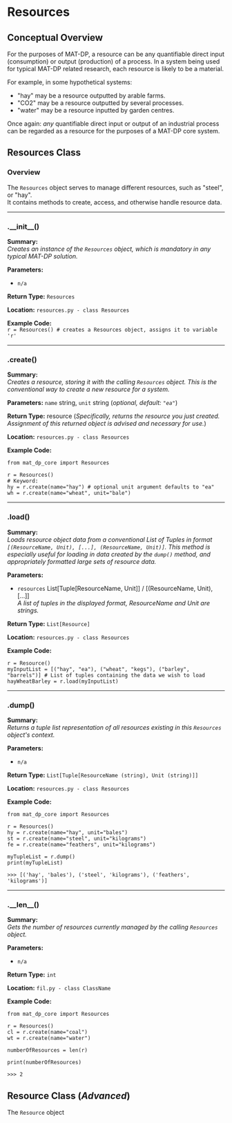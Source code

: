 # Resources

## Conceptual Overview

For the purposes of MAT-DP, a resource can be any quantifiable direct input (consumption) or output (production) of a process. In a system being used for typical MAT-DP related research, each resource is likely to be a material.

For example, in some hypothetical systems:

- "hay" may be a resource outputted by arable farms.
- "CO2" may be a resource outputted by several processes.
- "water" may be a resource inputted by garden centres.

Once again: *any* quantifiable direct input or output of an industrial process can be regarded as a resource for the purposes of a MAT-DP core system.

## **Resources** Class

### Overview

The ```Resources``` object serves to manage different resources, such as "steel", or "hay".  
It contains methods to create, access, and otherwise handle resource data.

---

### .\_\_init\_\_()

**Summary:**  
*Creates an instance of the ```Resources``` object, which is mandatory in any typical MAT-DP solution.*

**Parameters:**  

* ```n/a```

**Return Type:** ```Resources```

**Location:** ```resources.py - class Resources```

**Example Code:**  
```r = Resources() # creates a Resources object, assigns it to variable 'r'```

---

### .create()

**Summary:**  
*Creates a resource, storing it with the calling ```Resources``` object. This is the conventional way to create a new resource for a system.*

**Parameters:** ```name``` string, ```unit``` string (*optional, default: ```"ea"```*)

**Return Type:** resource (*Specifically, returns the  resource you just created. Assignment of this returned object is advised and necessary for use.*)

**Location:** ```resources.py - class Resources```

**Example Code:**  
```
from mat_dp_core import Resources

r = Resources()
# Keyword:
hy = r.create(name="hay") # optional unit argument defaults to "ea"
wh = r.create(name="wheat", unit="bale")
```

---

### .load()

**Summary:**  
*Loads resource object data from a conventional List of Tuples in format ```[(ResourceName, Unit), [...], (ResourceName, Unit)]```. This method is especially useful for loading in data created by the ```dump()``` method, and appropriately formatted large sets of resource data.*

**Parameters:**

* ```resources``` List[Tuple[ResourceName, Unit]] / [(ResourceName, Unit), [...]]  
  *A list of tuples in the displayed format, ResourceName and Unit are strings.*

**Return Type:** ```List[Resource]```

**Location:** ```resources.py - class Resources```

**Example Code:**
```
r = Resource()
myInputList = [("hay", "ea"), ("wheat", "kegs"), ("barley", "barrels")] # List of tuples containing the data we wish to load
hayWheatBarley = r.load(myInputList)
```

---

### .dump()

**Summary:**  
*Returns a tuple list representation of all resources existing in this ```Resources``` object's context.*

**Parameters:**

* ```n/a```

**Return Type:**  ```List[Tuple[ResourceName (string), Unit (string)]]```

**Location:** ```resources.py - class Resources```

**Example Code:**
```
from mat_dp_core import Resources

r = Resources()
hy = r.create(name="hay", unit="bales")
st = r.create(name="steel", unit="kilograms")
fe = r.create(name="feathers", unit="kilograms")

myTupleList = r.dump()
print(myTupleList)

>>> [('hay', 'bales'), ('steel', 'kilograms'), ('feathers', 'kilograms')]
```

---

### .\_\_len\_\_()

**Summary:**  
*Gets the number of resources currently managed by the calling ```Resources``` object.*

**Parameters:**

* ```n/a```

**Return Type:**  ```int```

**Location:** ```fil.py - class ClassName```

**Example Code:**
```
from mat_dp_core import Resources

r = Resources()
cl = r.create(name="coal")
wt = r.create(name="water")

numberOfResources = len(r)

print(numberOfResources)

>>> 2
```

<!--
---

### .\_\_getitem\_\_()

**Summary:**  
*Returns a resource corresponding to two search parameters. Not intended for end-users*

**Parameters:**

* ```index```
  *integer describing the position of the *

* ```name```
  *Description*

**Return Type:**  ```type```

**Location:** ```fil.py - class ClassName```

**Example Code:**
```
# Comment code
```

---
-->

<!--
### .method()

**Summary:**  
*Text*

**Parameters:**

* ```var```
  *Description*

**Return Type:**  ```type```

**Location:** ```fil.py - class ClassName```

**Example Code:**
```
# Comment code
```

---


-->

## **Resource** Class (*Advanced*)

The ```Resource``` object 
<!-- Necessary? -->
